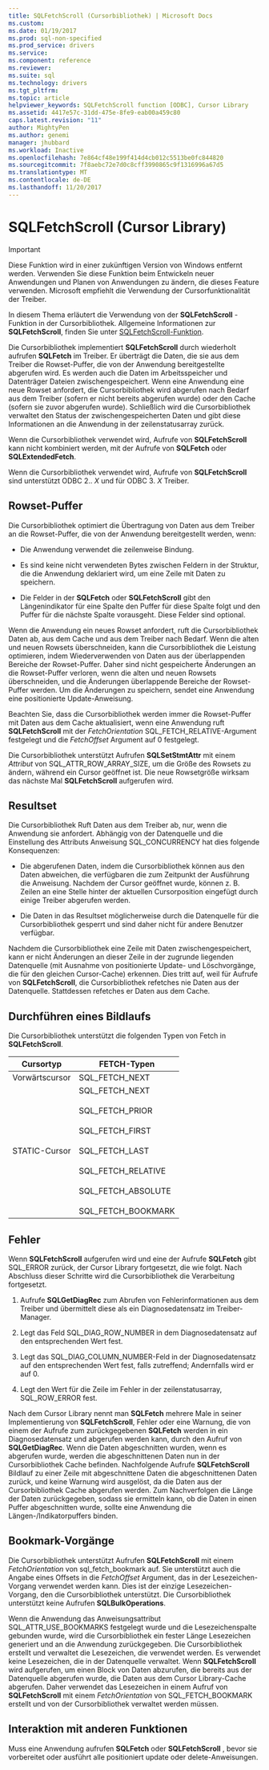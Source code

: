 ```yaml
---
title: SQLFetchScroll (Cursorbibliothek) | Microsoft Docs
ms.custom: 
ms.date: 01/19/2017
ms.prod: sql-non-specified
ms.prod_service: drivers
ms.service: 
ms.component: reference
ms.reviewer: 
ms.suite: sql
ms.technology: drivers
ms.tgt_pltfrm: 
ms.topic: article
helpviewer_keywords: SQLFetchScroll function [ODBC], Cursor Library
ms.assetid: 4417e57c-31dd-475e-8fe9-eab00a459c80
caps.latest.revision: "11"
author: MightyPen
ms.author: genemi
manager: jhubbard
ms.workload: Inactive
ms.openlocfilehash: 7e864cf48e199f414d4cb012c5513be0fc844820
ms.sourcegitcommit: 7f8aebc72e7d0c8cff3990865c9f1316996a67d5
ms.translationtype: MT
ms.contentlocale: de-DE
ms.lasthandoff: 11/20/2017
---
```

# <a name="sqlfetchscroll-cursor-library"></a>SQLFetchScroll (Cursor Library)
> [!IMPORTANT]  
>  Diese Funktion wird in einer zukünftigen Version von Windows entfernt werden. Verwenden Sie diese Funktion beim Entwickeln neuer Anwendungen und Planen von Anwendungen zu ändern, die dieses Feature verwenden. Microsoft empfiehlt die Verwendung der Cursorfunktionalität der Treiber.  
  
 In diesem Thema erläutert die Verwendung von der **SQLFetchScroll** -Funktion in der Cursorbibliothek. Allgemeine Informationen zur **SQLFetchScroll**, finden Sie unter [SQLFetchScroll-Funktion](../../../odbc/reference/syntax/sqlfetchscroll-function.md).  
  
 Die Cursorbibliothek implementiert **SQLFetchScroll** durch wiederholt aufrufen **SQLFetch** im Treiber. Er überträgt die Daten, die sie aus dem Treiber die Rowset-Puffer, die von der Anwendung bereitgestellte abgerufen wird. Es werden auch die Daten im Arbeitsspeicher und Datenträger Dateien zwischengespeichert. Wenn eine Anwendung eine neue Rowset anfordert, die Cursorbibliothek wird abgerufen nach Bedarf aus dem Treiber (sofern er nicht bereits abgerufen wurde) oder den Cache (sofern sie zuvor abgerufen wurde). Schließlich wird die Cursorbibliothek verwaltet den Status der zwischengespeicherten Daten und gibt diese Informationen an die Anwendung in der zeilenstatusarray zurück.  
  
 Wenn die Cursorbibliothek verwendet wird, Aufrufe von **SQLFetchScroll** kann nicht kombiniert werden, mit der Aufrufe von **SQLFetch** oder **SQLExtendedFetch**.  
  
 Wenn die Cursorbibliothek verwendet wird, Aufrufe von **SQLFetchScroll** sind unterstützt ODBC 2.. *X* und für ODBC 3. *X* Treiber.  
  
## <a name="rowset-buffers"></a>Rowset-Puffer  
 Die Cursorbibliothek optimiert die Übertragung von Daten aus dem Treiber an die Rowset-Puffer, die von der Anwendung bereitgestellt werden, wenn:  
  
-   Die Anwendung verwendet die zeilenweise Bindung.  
  
-   Es sind keine nicht verwendeten Bytes zwischen Feldern in der Struktur, die die Anwendung deklariert wird, um eine Zeile mit Daten zu speichern.  
  
-   Die Felder in der **SQLFetch** oder **SQLFetchScroll** gibt den Längenindikator für eine Spalte den Puffer für diese Spalte folgt und den Puffer für die nächste Spalte vorausgeht. Diese Felder sind optional.  
  
 Wenn die Anwendung ein neues Rowset anfordert, ruft die Cursorbibliothek Daten ab, aus dem Cache und aus dem Treiber nach Bedarf. Wenn die alten und neuen Rowsets überschneiden, kann die Cursorbibliothek die Leistung optimieren, indem Wiederverwenden von Daten aus der überlappenden Bereiche der Rowset-Puffer. Daher sind nicht gespeicherte Änderungen an die Rowset-Puffer verloren, wenn die alten und neuen Rowsets überschneiden, und die Änderungen überlappende Bereiche der Rowset-Puffer werden. Um die Änderungen zu speichern, sendet eine Anwendung eine positionierte Update-Anweisung.  
  
 Beachten Sie, dass die Cursorbibliothek werden immer die Rowset-Puffer mit Daten aus dem Cache aktualisiert, wenn eine Anwendung ruft **SQLFetchScroll** mit der *FetchOrientation* SQL_FETCH_RELATIVE-Argument festgelegt und die *FetchOffset* Argument auf 0 festgelegt.  
  
 Die Cursorbibliothek unterstützt Aufrufen **SQLSetStmtAttr** mit einem *Attribut* von SQL_ATTR_ROW_ARRAY_SIZE, um die Größe des Rowsets zu ändern, während ein Cursor geöffnet ist. Die neue Rowsetgröße wirksam das nächste Mal **SQLFetchScroll** aufgerufen wird.  
  
## <a name="result-set-membership"></a>Resultset  
 Die Cursorbibliothek Ruft Daten aus dem Treiber ab, nur, wenn die Anwendung sie anfordert. Abhängig von der Datenquelle und die Einstellung des Attributs Anweisung SQL_CONCURRENCY hat dies folgende Konsequenzen:  
  
-   Die abgerufenen Daten, indem die Cursorbibliothek können aus den Daten abweichen, die verfügbaren die zum Zeitpunkt der Ausführung die Anweisung. Nachdem der Cursor geöffnet wurde, können z. B. Zeilen an eine Stelle hinter der aktuellen Cursorposition eingefügt durch einige Treiber abgerufen werden.  
  
-   Die Daten in das Resultset möglicherweise durch die Datenquelle für die Cursorbibliothek gesperrt und sind daher nicht für andere Benutzer verfügbar.  
  
 Nachdem die Cursorbibliothek eine Zeile mit Daten zwischengespeichert, kann er nicht Änderungen an dieser Zeile in der zugrunde liegenden Datenquelle (mit Ausnahme von positionierte Update- und Löschvorgänge, die für den gleichen Cursor-Cache) erkennen. Dies tritt auf, weil für Aufrufe von **SQLFetchScroll**, die Cursorbibliothek refetches nie Daten aus der Datenquelle. Stattdessen refetches er Daten aus dem Cache.  
  
## <a name="scrolling"></a>Durchführen eines Bildlaufs  
 Die Cursorbibliothek unterstützt die folgenden Typen von Fetch in **SQLFetchScroll**.  
  
|Cursortyp|FETCH-Typen|  
|-----------------|-----------------|  
|Vorwärtscursor|SQL_FETCH_NEXT|  
|STATIC-Cursor|SQL_FETCH_NEXT<br /><br /> SQL_FETCH_PRIOR<br /><br /> SQL_FETCH_FIRST<br /><br /> SQL_FETCH_LAST<br /><br /> SQL_FETCH_RELATIVE<br /><br /> SQL_FETCH_ABSOLUTE<br /><br /> SQL_FETCH_BOOKMARK|  
  
## <a name="errors"></a>Fehler  
 Wenn **SQLFetchScroll** aufgerufen wird und eine der Aufrufe **SQLFetch** gibt SQL_ERROR zurück, der Cursor Library fortgesetzt, die wie folgt. Nach Abschluss dieser Schritte wird die Cursorbibliothek die Verarbeitung fortgesetzt.  
  
1.  Aufrufe **SQLGetDiagRec** zum Abrufen von Fehlerinformationen aus dem Treiber und übermittelt diese als ein Diagnosedatensatz im Treiber-Manager.  
  
2.  Legt das Feld SQL_DIAG_ROW_NUMBER in dem Diagnosedatensatz auf den entsprechenden Wert fest.  
  
3.  Legt das SQL_DIAG_COLUMN_NUMBER-Feld in der Diagnosedatensatz auf den entsprechenden Wert fest, falls zutreffend; Andernfalls wird er auf 0.  
  
4.  Legt den Wert für die Zeile im Fehler in der zeilenstatusarray, SQL_ROW_ERROR fest.  
  
 Nach dem Cursor Library nennt man **SQLFetch** mehrere Male in seiner Implementierung von **SQLFetchScroll**, Fehler oder eine Warnung, die von einem der Aufrufe zum zurückgegebenen **SQLFetch** werden in ein Diagnosedatensatz und abgerufen werden kann, durch den Aufruf von **SQLGetDiagRec**. Wenn die Daten abgeschnitten wurden, wenn es abgerufen wurde, werden die abgeschnittenen Daten nun in der Cursorbibliothek Cache befinden. Nachfolgende Aufrufe **SQLFetchScroll** Bildlauf zu einer Zeile mit abgeschnittene Daten die abgeschnittenen Daten zurück, und keine Warnung wird ausgelöst, da die Daten aus der Cursorbibliothek Cache abgerufen werden. Zum Nachverfolgen die Länge der Daten zurückgegeben, sodass sie ermitteln kann, ob die Daten in einen Puffer abgeschnitten wurde, sollte eine Anwendung die Längen-/Indikatorpuffers binden.  
  
## <a name="bookmark-operations"></a>Bookmark-Vorgänge  
 Die Cursorbibliothek unterstützt Aufrufen **SQLFetchScroll** mit einem *FetchOrientation* von sql_fetch_bookmark auf. Sie unterstützt auch die Angabe eines Offsets in die *FetchOffset* Argument, das in der Lesezeichen-Vorgang verwendet werden kann. Dies ist der einzige Lesezeichen-Vorgang, den die Cursorbibliothek unterstützt. Die Cursorbibliothek unterstützt keine Aufrufen **SQLBulkOperations**.  
  
 Wenn die Anwendung das Anweisungsattribut SQL_ATTR_USE_BOOKMARKS festgelegt wurde und die Lesezeichenspalte gebunden wurde, wird die Cursorbibliothek ein fester Länge Lesezeichen generiert und an die Anwendung zurückgegeben. Die Cursorbibliothek erstellt und verwaltet die Lesezeichen, die verwendet werden. Es verwendet keine Lesezeichen, die in der Datenquelle verwaltet. Wenn **SQLFetchScroll** wird aufgerufen, um einen Block von Daten abzurufen, die bereits aus der Datenquelle abgerufen wurde, die Daten aus dem Cursor Library-Cache abgerufen. Daher verwendet das Lesezeichen in einem Aufruf von **SQLFetchScroll** mit einem *FetchOrientation* von SQL_FETCH_BOOKMARK erstellt und von der Cursorbibliothek verwaltet werden müssen.  
  
## <a name="interaction-with-other-functions"></a>Interaktion mit anderen Funktionen  
 Muss eine Anwendung aufrufen **SQLFetch** oder **SQLFetchScroll** , bevor sie vorbereitet oder ausführt alle positioniert update oder delete-Anweisungen.
